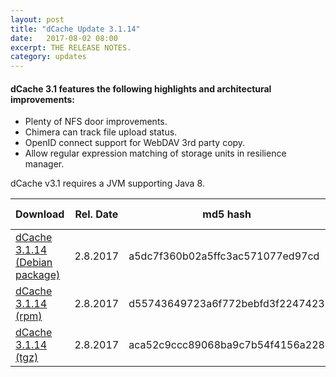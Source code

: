 ```yaml
---
layout: post
title: "dCache Update 3.1.14"
date:   2017-08-02 08:00
excerpt: THE RELEASE NOTES.
category: updates
---
```

#### dCache 3.1 features the following highlights and architectural improvements:

- Plenty of NFS door improvements.
- Chimera can track file upload status.
- OpenID connect support for WebDAV 3rd party copy.
- Allow regular expression matching of storage units in resilience manager.

dCache v3.1 requires a JVM supporting Java 8.

| Download                                | Rel. Date | md5 hash                         | Release Notes |
|-----------------------------------------|-----------|----------------------------------|---------------|
| [dCache 3.1.14 (Debian package)](https://www.dcache.org/downloads/1.9/repo/3.1/dcache_3.1.14-1_all.deb)          | 2.8.2017  | a5dc7f360b02a5ffc3ac571077ed97cd | 3.1.14        |
| [dCache 3.1.14 (rpm)](https://www.dcache.org/downloads/1.9/repo/3.1/dcache-3.1.14-1.noarch.rpm)                     | 2.8.2017  | d55743649723a6f772bebfd3f2247423 | 3.1.14        |
| [dCache 3.1.14 (tgz)](https://www.dcache.org/downloads/1.9/repo/3.1/dcache-3.1.14.tar.gz)                     | 2.8.2017  | aca52c9ccc89068ba9c7b54f4156a228 | 3.1.14        |



